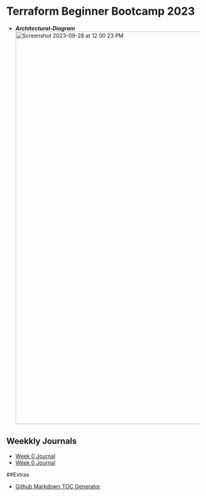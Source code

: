 # Terraform Beginner Bootcamp 2023

- ***Architectural-Diagram*** <img width="1023" alt="Screenshot 2023-09-28 at 12 00 23 PM" src="https://github.com/kadesina/terraform-beginner-bootcamp-2023/assets/144178660/7352d0c8-8e4b-45b4-b7ec-134ea74ebc41">



## Weekkly Journals 
- [Week 0 Journal](Journal/week0.md)
- [Week 0 Journal](Journal/week1.md)
  
##Extras
- [Github Markdown TOC Generator](https://ecotrust-canada.github.io/markdown-toc/)

